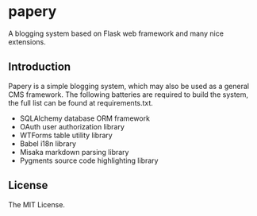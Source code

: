 papery
======
A blogging system based on Flask web framework and many nice extensions.

Introduction
------------
Papery is a simple blogging system, which may also be used as a general CMS
framework. The following batteries are required to build the system, the full
list can be found at requirements.txt.

* SQLAlchemy database ORM framework
* OAuth user authorization library
* WTForms table utility library
* Babel i18n library
* Misaka markdown parsing library
* Pygments source code highlighting library

License
-------
The MIT License.
